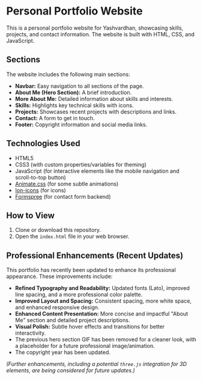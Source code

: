 # Personal Portfolio Website

This is a personal portfolio website for Yashvardhan, showcasing skills, projects, and contact information. The website is built with HTML, CSS, and JavaScript.

## Sections

The website includes the following main sections:

*   **Navbar:** Easy navigation to all sections of the page.
*   **About Me (Hero Section):** A brief introduction.
*   **More About Me:** Detailed information about skills and interests.
*   **Skills:** Highlights key technical skills with icons.
*   **Projects:** Showcases recent projects with descriptions and links.
*   **Contact:** A form to get in touch.
*   **Footer:** Copyright information and social media links.

## Technologies Used

*   HTML5
*   CSS3 (with custom properties/variables for theming)
*   JavaScript (for interactive elements like the mobile navigation and scroll-to-top button)
*   [Animate.css](https://animatecss.dev/) (for some subtle animations)
*   [Ion-icons](https://ionic.io/ionicons) (for icons)
*   [Formspree](https://formspree.io/) (for contact form backend)

## How to View

1.  Clone or download this repository.
2.  Open the `index.html` file in your web browser.

## Professional Enhancements (Recent Updates)

This portfolio has recently been updated to enhance its professional appearance. These improvements include:

*   **Refined Typography and Readability:** Updated fonts (Lato), improved line spacing, and a more professional color palette.
*   **Improved Layout and Spacing:** Consistent spacing, more white space, and enhanced responsive design.
*   **Enhanced Content Presentation:** More concise and impactful "About Me" section and detailed project descriptions.
*   **Visual Polish:** Subtle hover effects and transitions for better interactivity.
*   The previous hero section GIF has been removed for a cleaner look, with a placeholder for a future professional image/animation.
*   The copyright year has been updated.

*(Further enhancements, including a potential `three.js` integration for 3D elements, are being considered for future updates.)*
